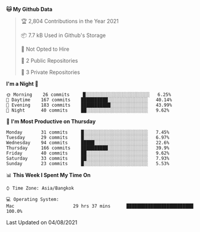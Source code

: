 <!--START_SECTION:waka-->
**🐱 My Github Data** 

> 🏆 2,804 Contributions in the Year 2021
 > 
> 📦 7.7 kB Used in Github's Storage 
 > 
> 🚫 Not Opted to Hire
 > 
> 📜 2 Public Repositories 
 > 
> 🔑 3 Private Repositories  
 > 
**I'm a Night 🦉** 

```text
🌞 Morning    26 commits     █░░░░░░░░░░░░░░░░░░░░░░░░   6.25% 
🌆 Daytime    167 commits    ██████████░░░░░░░░░░░░░░░   40.14% 
🌃 Evening    183 commits    ███████████░░░░░░░░░░░░░░   43.99% 
🌙 Night      40 commits     ██░░░░░░░░░░░░░░░░░░░░░░░   9.62%

```
📅 **I'm Most Productive on Thursday** 

```text
Monday       31 commits     █░░░░░░░░░░░░░░░░░░░░░░░░   7.45% 
Tuesday      29 commits     █░░░░░░░░░░░░░░░░░░░░░░░░   6.97% 
Wednesday    94 commits     █████░░░░░░░░░░░░░░░░░░░░   22.6% 
Thursday     166 commits    ██████████░░░░░░░░░░░░░░░   39.9% 
Friday       40 commits     ██░░░░░░░░░░░░░░░░░░░░░░░   9.62% 
Saturday     33 commits     ██░░░░░░░░░░░░░░░░░░░░░░░   7.93% 
Sunday       23 commits     █░░░░░░░░░░░░░░░░░░░░░░░░   5.53%

```


📊 **This Week I Spent My Time On** 

```text
⌚︎ Time Zone: Asia/Bangkok

💻 Operating System: 
Mac                      29 hrs 37 mins      █████████████████████████   100.0%

```


 Last Updated on 04/08/2021
<!--END_SECTION:waka-->